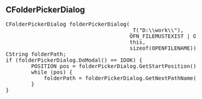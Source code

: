 ## CFolderPickerDialog
<pre>
CFolderPickerDialog folderPickerDialog(
                                       _T("D:\\work\\"), 
                                       OFN_FILEMUSTEXIST | OFN_ALLOWMULTISELECT | OFN_ENABLESIZING, 
                                       this, 
                                       sizeof(OPENFILENAME));
CString folderPath;
if (folderPickerDialog.DoModal() == IDOK) {
		POSITION pos = folderPickerDialog.GetStartPosition();
		while (pos) {
			folderPath = folderPickerDialog.GetNextPathName(pos);
		}
}
</pre>
